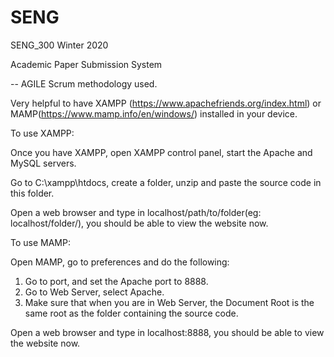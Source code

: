 # SENG
SENG_300 Winter 2020

Academic Paper Submission System

-- AGILE Scrum methodology used.

Very helpful to have XAMPP (https://www.apachefriends.org/index.html) or MAMP(https://www.mamp.info/en/windows/) installed in your device. 

To use XAMPP:

Once you have XAMPP, open XAMPP control panel, start the Apache and MySQL servers.

Go to C:\xampp\htdocs, create a folder, unzip and paste the source code in this folder.

Open a web browser and type in localhost/path/to/folder(eg: localhost/folder/), you should be able to view the website now.

To use MAMP:

Open MAMP, go to preferences and do the following: 
1) Go to port, and set the Apache port to 8888.
2) Go to Web Server, select Apache.
3) Make sure that when you are in Web Server, the Document Root is the same root as the folder containing the source code.

Open a web browser and type in localhost:8888, you should be able to view the website now.
